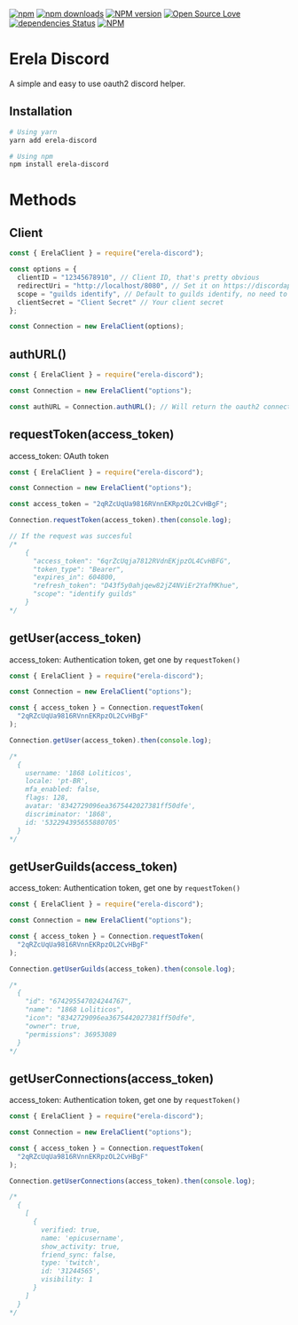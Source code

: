 [![npm](https://img.shields.io/npm/v/npm.svg)](https://www.npmjs.com/package/erela-discord)
[![npm downloads](https://img.shields.io/npm/dt/lavacord.svg?maxAge=3600)](https://www.npmjs.com/package/erela-discord)
[![NPM version](https://badge.fury.io/js/lavacord.svg)](http://badge.fury.io/js/erela-discord)
[![Open Source Love](https://badges.frapsoft.com/os/mit/mit.svg?v=102)](https://github.com/ellerbrock/open-source-badge/)
[![dependencies Status](https://david-dm.org/Loliticos/erela-discord/status.svg)](https://david-dm.org/Loliticos/erela-discord)
[![NPM](https://nodei.co/npm/erela-discord.png?downloads=true&downloadRank=true&stars=true)](https://nodei.co/npm/erela-discord/)

# Erela Discord

A simple and easy to use oauth2 discord helper.

## Installation

```bash
# Using yarn
yarn add erela-discord

# Using npm
npm install erela-discord
```

# Methods

## Client

```javascript
const { ErelaClient } = require("erela-discord");

const options = {
  clientID = "12345678910", // Client ID, that's pretty obvious
  redirectUri = "http://localhost/8080", // Set it on https://discordapp.com/developers/applications/bot_id/oauth2
  scope = "guilds identify", // Default to guilds identify, no need to use this option if you're not changing it
  clientSecret = "Client Secret" // Your client secret
};

const Connection = new ErelaClient(options);
```

## authURL()

```javascript
const { ErelaClient } = require("erela-discord");

const Connection = new ErelaClient("options");

const authURL = Connection.authURL(); // Will return the oauth2 connection url
```

## requestToken(access_token)

access_token: OAuth token

```javascript
const { ErelaClient } = require("erela-discord");

const Connection = new ErelaClient("options");

const access_token = "2qRZcUqUa9816RVnnEKRpzOL2CvHBgF";

Connection.requestToken(access_token).then(console.log);

// If the request was succesful
/*
    {
      "access_token": "6qrZcUqja7812RVdnEKjpzOL4CvHBFG",
      "token_type": "Bearer",
      "expires_in": 604800,
      "refresh_token": "D43f5y0ahjqew82jZ4NViEr2YafMKhue",
      "scope": "identify guilds"
    }
*/
```

## getUser(access_token)

access_token: Authentication token, get one by `requestToken()`

```javascript
const { ErelaClient } = require("erela-discord");

const Connection = new ErelaClient("options");

const { access_token } = Connection.requestToken(
  "2qRZcUqUa9816RVnnEKRpzOL2CvHBgF"
);

Connection.getUser(access_token).then(console.log);

/*
  { 
    username: '1868 Loliticos',
    locale: 'pt-BR',
    mfa_enabled: false,
    flags: 128,
    avatar: '8342729096ea3675442027381ff50dfe',
    discriminator: '1868',
    id: '532294395655880705' 
  }
*/
```

## getUserGuilds(access_token)

access_token: Authentication token, get one by `requestToken()`

```javascript
const { ErelaClient } = require("erela-discord");

const Connection = new ErelaClient("options");

const { access_token } = Connection.requestToken(
  "2qRZcUqUa9816RVnnEKRpzOL2CvHBgF"
);

Connection.getUserGuilds(access_token).then(console.log);

/*
  { 
    "id": "674295547024244767",
    "name": "1868 Loliticos",
    "icon": "8342729096ea3675442027381ff50dfe",
    "owner": true,
    "permissions": 36953089
  }
*/
```

## getUserConnections(access_token)

access_token: Authentication token, get one by `requestToken()`

```javascript
const { ErelaClient } = require("erela-discord");

const Connection = new ErelaClient("options");

const { access_token } = Connection.requestToken(
  "2qRZcUqUa9816RVnnEKRpzOL2CvHBgF"
);

Connection.getUserConnections(access_token).then(console.log);

/*
  { 
    [ 
      { 
        verified: true,
        name: 'epicusername',
        show_activity: true,
        friend_sync: false,
        type: 'twitch',
        id: '31244565',
        visibility: 1 
      } 
    ]
  }
*/
```
